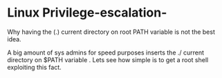 # Linux Privilege-escalation-
Why having the (.) current directory on root PATH variable is not the best idea.

A big amount of sys admins for speed purposes inserts the ./ current directory on $PATH variable . Lets see how simple is to get a root shell exploiting this fact.


